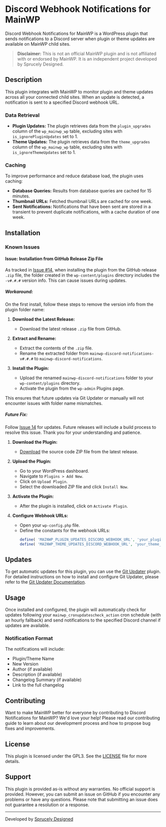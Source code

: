 # Discord Webhook Notifications for MainWP

Discord Webhook Notifications for MainWP is a WordPress plugin that sends notifications to a Discord server when plugin or theme updates are available on MainWP child sites.

> **Disclaimer:** This is not an official MainWP plugin and is not affiliated with or endorsed by MainWP. It is an independent project developed by Sprucely Designed.


## Description

This plugin integrates with MainWP to monitor plugin and theme updates across all your connected child sites. When an update is detected, a notification is sent to a specified Discord webhook URL.

### Data Retrieval

- **Plugin Updates:** The plugin retrieves data from the `plugin_upgrades` column of the `wp_mainwp_wp` table, excluding sites with `is_ignorePluginUpdates` set to 1.
- **Theme Updates:** The plugin retrieves data from the `theme_upgrades` column of the `wp_mainwp_wp` table, excluding sites with `is_ignoreThemeUpdates` set to 1.

### Caching

To improve performance and reduce database load, the plugin uses caching:
- **Database Queries:** Results from database queries are cached for 15 minutes.
- **Thumbnail URLs:** Fetched thumbnail URLs are cached for one week.
- **Sent Notifications:** Notifications that have been sent are stored in a transient to prevent duplicate notifications, with a cache duration of one week.

## Installation

### Known Issues

#### Issue: Installation from GitHub Release Zip File

As tracked in [Issue #14](https://github.com/sprucely-designed/mainwp-discord-notifications/issues/14), when installing the plugin from the GitHub release `.zip` file, the folder created in the `wp-content/plugins` directory includes the `-v#.#.#` version info. This can cause issues during updates.

##### Workaround:
On the first install, follow these steps to remove the version info from the plugin folder name:

1. **Download the Latest Release:**
   - Download the latest release `.zip` file from GitHub.

2. **Extract and Rename:**
   - Extract the contents of the `.zip` file.
   - Rename the extracted folder from `mainwp-discord-notifications-v#.#.#` to `mainwp-discord-notifications`.

3. **Install the Plugin:**
   - Upload the renamed `mainwp-discord-notifications` folder to your `wp-content/plugins` directory.
   - Activate the plugin from the `wp-admin` Plugins page.

This ensures that future updates via Git Updater or manually will not encounter issues with folder name mismatches.

##### Future Fix:
Follow [Issue 14](https://github.com/sprucely-designed/mainwp-discord-notifications/issues/14) for updates. Future releases will include a build process to resolve this issue. Thank you for your understanding and patience.

1. **Download the Plugin:**
   - [Download](https://github.com/sprucely-designed/mainwp-discord-notifications/releases) the source code ZIP file from the latest release.

2. **Upload the Plugin:**
   - Go to your WordPress dashboard.
   - Navigate to `Plugins > Add New`.
   - Click on `Upload Plugin`.
   - Select the downloaded ZIP file and click `Install Now`.

3. **Activate the Plugin:**
   - After the plugin is installed, click on `Activate Plugin`.

4. **Configure Webhook URLs:**
   - Open your `wp-config.php` file.
   - Define the constants for the webhook URLs:
     ```php
     define( 'MAINWP_PLUGIN_UPDATES_DISCORD_WEBHOOK_URL', 'your_plugin_updates_webhook_url' );
     define( 'MAINWP_THEME_UPDATES_DISCORD_WEBHOOK_URL', 'your_theme_updates_webhook_url' );
     ```

## Updates

To get automatic updates for this plugin, you can use the [Git Updater](https://github.com/afragen/git-updater) plugin. For detailed instructions on how to install and configure Git Updater, please refer to the [Git Updater Documentation](https://git-updater.com/knowledge-base/general-usage/).

## Usage

Once installed and configured, the plugin will automatically check for updates following your `mainwp_cronupdatescheck_action` cron schedule (with an hourly fallback) and send notifications to the specified Discord channel if updates are available.

### Notification Format

The notifications will include:
- Plugin/Theme Name
- New Version
- Author (if available)
- Description (if available)
- Changelog Summary (if available)
- Link to the full changelog

## Contributing

Want to make MainWP better for everyone by contributing to Discord Notifications for MainWP? We'd love your help! Please read our contributing guide to learn about our development process and how to propose bug fixes and improvements.

## License

This plugin is licensed under the GPL3. See the [LICENSE](LICENSE) file for more details.

## Support

This plugin is provided as-is without any warranties. No official support is provided. However, you can submit an issue on GitHub if you encounter any problems or have any questions. Please note that submitting an issue does not guarantee a resolution or a response.

---

Developed by [Sprucely Designed](https://www.sprucely.net)
